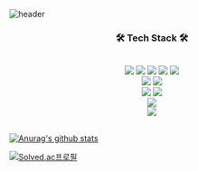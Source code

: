 ![header](https://capsule-render.vercel.app/api?type=slice&color=auto&height=300&section=header&text=ChanghunLEE&fontSize=70)

<h3 align="center"><b>🛠 Tech Stack 🛠</b></h3>
</br>
<div align="center">
<img src="https://img.shields.io/badge/html5-E34F26?style=for-the-badge&logo=html5&logoColor=white"> 
<img src="https://img.shields.io/badge/css-1572B6?style=for-the-badge&logo=css3&logoColor=white">
<img src="https://img.shields.io/badge/bootstrap-7952B3?style=for-the-badge&logo=bootstrap&logoColor=white">
<img src="https://img.shields.io/badge/javascript-F7DF1E?style=for-the-badge&logo=javascript&logoColor=black"> 
<img src="https://img.shields.io/badge/jquery-0769AD?style=for-the-badge&logo=jquery&logoColor=white">
<br>

<img src="https://img.shields.io/badge/java-007396?style=for-the-badge&logo=java&logoColor=white">
<img src="https://img.shields.io/badge/spring-6DB33F?style=for-the-badge&logo=spring&logoColor=white">
<br>

<img src="https://img.shields.io/badge/oracle-F80000?style=for-the-badge&logo=oracle&logoColor=white">
<img src="https://img.shields.io/badge/PL/SQL-F80000?style=for-the-badge&logo=oracle&logoColor=white">
<br>

<img src="https://img.shields.io/badge/linux-FCC624?style=for-the-badge&logo=linux&logoColor=black">
<br>

<img src="https://img.shields.io/badge/github-181717?style=for-the-badge&logo=github&logoColor=white">
</div>
<br>

[![Anurag's github stats](https://github-readme-stats.vercel.app/api?username=leechun1095)](https://github.com/anuraghazra/github-readme-stats)

[![Solved.ac프로필](http://mazassumnida.wtf/api/generate_badge?boj={dlckdgjs89})](https://solved.ac/{dlckdgjs89})
<!--
**leechun1095/leechun1095** is a ✨ _special_ ✨ repository because its `README.md` (this file) appears on your GitHub profile.

Here are some ideas to get you started:

- 🔭 I’m currently working on ...
- 🌱 I’m currently learning ...
- 👯 I’m looking to collaborate on ...
- 🤔 I’m looking for help with ...
- 💬 Ask me about ...
- 📫 How to reach me: ...
- 😄 Pronouns: ...
- ⚡ Fun fact: ...
-->
